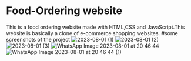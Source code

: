 # Food-Ordering website
This is a food ordering website made with HTML,CSS and JavaScript.This website is basically a clone of e-commerce shopping websites.
#some screenshots of the project
![2023-08-01 (1)](https://github.com/nehaSamipa8/Food-Ordering/assets/112778133/638d0e0b-981e-424e-9a23-d83e0c413948)
![2023-08-01 (2)](https://github.com/nehaSamipa8/Food-Ordering/assets/112778133/fa50d528-6d29-4cfb-900d-ef6693e1e3cb)
![2023-08-01 (3)](https://github.com/nehaSamipa8/Food-Ordering/assets/112778133/0819ac59-e5fb-462f-b0c4-f29ab572a436)
![WhatsApp Image 2023-08-01 at 20 46 44](https://github.com/nehaSamipa8/Food-Ordering/assets/112778133/b29c72a6-9242-4e0b-8a4d-a41b91d194f7)
![WhatsApp Image 2023-08-01 at 20 46 44 (1)](https://github.com/nehaSamipa8/Food-Ordering/assets/112778133/044b2d72-1891-4de0-aaa0-97e5110bba3f)
